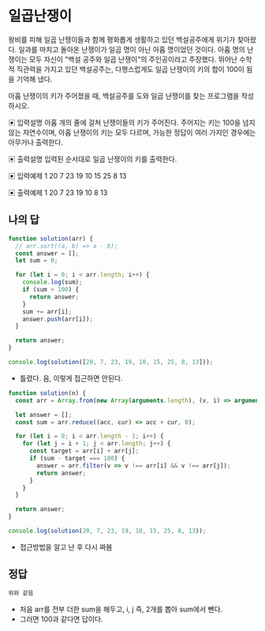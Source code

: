 # 일곱난쟁이

왕비를 피해 일곱 난쟁이들과 함께 평화롭게 생활하고 있던 백설공주에게 위기가 찾아왔다. 일과를 마치고 돌아온 난쟁이가 일곱 명이 아닌 아홉 명이었던 것이다. 아홉 명의 난쟁이는 모두 자신이 "백설 공주와 일곱 난쟁이"의 주인공이라고 주장했다. 뛰어난 수학적 직관력을 가지고 있던 백설공주는, 다행스럽게도 일곱 난쟁이의 키의 합이 100이 됨을 기억해 냈다.

아홉 난쟁이의 키가 주어졌을 때, 백설공주를 도와 일곱 난쟁이를 찾는 프로그램을 작성하시오.

▣ 입력설명
 아홉 개의 줄에 걸쳐 난쟁이들의 키가 주어진다. 주어지는 키는 100을 넘지 않는 자연수이며, 아홉 난쟁이의 키는 모두 다르며, 가능한 정답이 여러 가지인 경우에는 아무거나 출력한다.

▣ 출력설명
 입력된 순서대로 일곱 난쟁이의 키를 출력한다.

▣ 입력예제 1
 20 7 23 19 10 15 25 8 13

▣ 출력예제 1
 20 7 23 19 10 8 13

## 나의 답

```js
function solution(arr) {
  // arr.sort((a, b) => a - b);
  const answer = [];
  let sum = 0;

  for (let i = 0; i < arr.length; i++) {
    console.log(sum);
    if (sum > 100) {
      return answer;
    }
    sum += arr[i];
    answer.push(arr[i]);
  }

  return answer;
}

console.log(solution([20, 7, 23, 19, 10, 15, 25, 8, 13]));
```

- 틀렸다. 음, 이렇게 접근하면 안된다.

```js
function solution(n) {
  const arr = Array.from(new Array(arguments.length), (v, i) => arguments[i]);

  let answer = [];
  const sum = arr.reduce((acc, cur) => acc + cur, 0);

  for (let i = 0; i < arr.length - 1; i++) {
    for (let j = i + 1; j < arr.length; j++) {
      const target = arr[i] + arr[j];
      if (sum - target === 100) {
        answer = arr.filter(v => v !== arr[i] && v !== arr[j]);
        return answer;
      }
    }
  }

  return answer;
}

console.log(solution(20, 7, 23, 19, 10, 15, 25, 8, 13));
```

- 접근방법을 알고 난 후 다시 짜봄

## 정답

```js
위와 같음
```

- 처음 arr를 전부 더한 sum을 해두고, i, j 즉, 2개를 뽑아 sum에서 뺀다.
- 그러면 100과 같다면 답이다.
